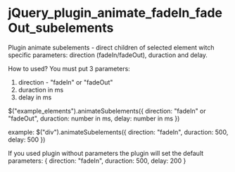 # jQuery_plugin_animate_fadeIn_fadeOut_subelements

Plugin animate subelements - direct children of selected element witch specific parameters: direction (fadeIn/fadeOut), duraction and delay.

How to used?
You must put 3 parameters:
1. direction - "fadeIn" or "fadeOut"
2. duraction in ms
3. delay in ms

$("example_elements").animateSubelements({
  direction: "fadeIn" or "fadeOut",
  duraction: number in ms,
  delay: number in ms
})

example:
$("div").animateSubelements({
  direction: "fadeIn",
  duraction: 500,
  delay: 500
})

If you used plugin without parameters the plugin will set the default parameters:
{
direction: "fadeIn",
duraction: 500,
delay: 200
}
